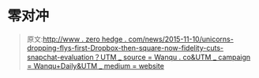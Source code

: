 # 零对冲

> 原文:[http://www . zero hedge . com/news/2015-11-10/unicorns-dropping-flys-first-Dropbox-then-square-now-fidelity-cuts-snapchat-evaluation？UTM _ source = Wanqu . co&UTM _ campaign = Wanqu+Daily&UTM _ medium = website](http://www.zerohedge.com/news/2015-11-10/unicorns-dropping-flies-first-dropbox-then-square-now-fidelity-cuts-snapchat-valuati?utm_source=wanqu.co&utm_campaign=Wanqu+Daily&utm_medium=website)